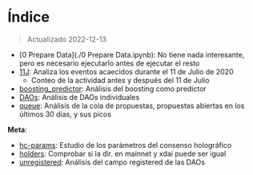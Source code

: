 # Índice

> Actualizado 2022-12-13

- [0 Prepare Data](./0 Prepare Data.ipynb): No tiene nada interesante, pero es necesario ejecutarlo antes de ejecutar el resto
- [11J](./11J.ipynb): Analiza los eventos acaecidos durante el 11 de Julio de 2020
    - Conteo de la actividad antes y después del 11 de Julio
- [boosting_predictor](./boosting_predictor.ipynb): Análisis del boosting como predictor
- [DAOs](./daos.ipynb): Análisis de DAOs individuales
- [queue](./queue.ipynb): Análisis de la cola de propuestas, propuestas abiertas en los últimos 30 días, y sus picos

**Meta**:
- [hc-params](./hc-params.ipynb): Estudio de los parámetros del consenso holográfico
- [holders](./holders.ipynb): Comprobar si la dir. en mainnet y xdai puede ser igual
- [unregistered](./unregistered.ipynb): Análisis del campo registered de las DAOs